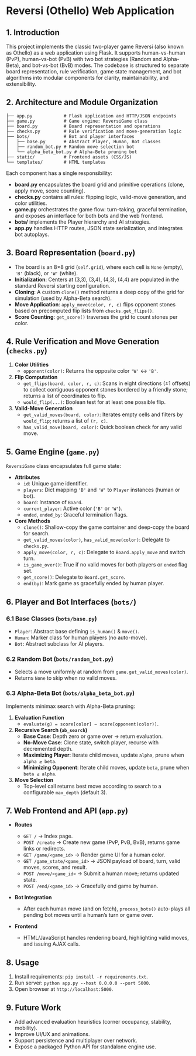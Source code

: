 # Reversi (Othello) Web Application

## 1. Introduction
This project implements the classic two-player game Reversi (also known as Othello) as a web application using Flask. It supports human-vs-human (PvP), human-vs-bot (PvB) with two bot strategies (Random and Alpha-Beta), and bot-vs-bot (BvB) modes. The codebase is structured to separate board representation, rule verification, game state management, and bot algorithms into modular components for clarity, maintainability, and extensibility.

## 2. Architecture and Module Organization
```
├── app.py            # Flask application and HTTP/JSON endpoints
├── game.py           # Game engine: ReversiGame class
├── board.py          # Board representation and operations
├── checks.py         # Rule verification and move-generation logic
├── bots/             # Bot and player interfaces
│   ├── base.py       # Abstract Player, Human, Bot classes
│   ├── random_bot.py # Random move selection bot
│   └── alpha_beta_bot.py # Alpha-Beta pruning bot
├── static/           # Frontend assets (CSS/JS)
└── templates/        # HTML templates
```  
Each component has a single responsibility:
- **board.py** encapsulates the board grid and primitive operations (clone, apply move, score counting).
- **checks.py** contains all rules: flipping logic, valid-move generation, and color utilities.
- **game.py** orchestrates the game flow: turn-taking, graceful termination, and exposes an interface for both bots and the web frontend.
- **bots/** implements the Player hierarchy and AI strategies.
- **app.py** handles HTTP routes, JSON state serialization, and integrates bot autoplays.

## 3. Board Representation (`board.py`)
- The board is an 8×8 grid (`self.grid`), where each cell is `None` (empty), `'B'` (black), or `'W'` (white).
- **Initialization**: Centers at (3,3), (3,4), (4,3), (4,4) are populated in the standard Reversi starting configuration.
- **Cloning**: A custom `clone()` method returns a deep copy of the grid for simulation (used by Alpha-Beta search).
- **Move Application**: `apply_move(color, r, c)` flips opponent stones based on precomputed flip lists from `checks.get_flips()`.
- **Score Counting**: `get_score()` traverses the grid to count stones per color.

## 4. Rule Verification and Move Generation (`checks.py`)
1. **Color Utilities**
   - `opponent(color)`: Returns the opposite color `'W'` ↔ `'B'`.
2. **Flip Computation**
   - `get_flips(board, color, r, c)`: Scans in eight directions (±1 offsets) to collect contiguous opponent stones bordered by a friendly stone; returns a list of coordinates to flip.
   - `would_flip(...)`: Boolean test for at least one possible flip.
3. **Valid-Move Generation**
   - `get_valid_moves(board, color)`: Iterates empty cells and filters by `would_flip`; returns a list of `(r, c)`.
   - `has_valid_move(board, color)`: Quick boolean check for any valid move.

## 5. Game Engine (`game.py`)
`ReversiGame` class encapsulates full game state:
- **Attributes**
  - `id`: Unique game identifier.
  - `players`: Dict mapping `'B'` and `'W'` to `Player` instances (human or bot).
  - `board`: Instance of `Board`.
  - `current_player`: Active color (`'B'` or `'W'`).
  - `ended`, `ended_by`: Graceful termination flags.
- **Core Methods**
  - `clone()`: Shallow-copy the game container and deep-copy the board for search.
  - `get_valid_moves(color)`, `has_valid_move(color)`: Delegate to `checks.py`.
  - `apply_move(color, r, c)`: Delegate to `Board.apply_move` and switch turn.
  - `is_game_over()`: True if no valid moves for both players or `ended` flag set.
  - `get_score()`: Delegate to `Board.get_score`.
  - `end(by)`: Mark game as gracefully ended by human player.

## 6. Player and Bot Interfaces (`bots/`)
### 6.1 Base Classes (`bots/base.py`)
- `Player`: Abstract base defining `is_human()` & `move()`.
- `Human`: Marker class for human players (no auto-move).
- `Bot`: Abstract subclass for AI players.

### 6.2 Random Bot (`bots/random_bot.py`)
- Selects a move uniformly at random from `game.get_valid_moves(color)`.
- Returns `None` to skip when no valid moves.

### 6.3 Alpha-Beta Bot (`bots/alpha_beta_bot.py`)
Implements minimax search with Alpha-Beta pruning:
1. **Evaluation Function**
   - `evaluate(g) = score[color] − score[opponent(color)]`.
2. **Recursive Search (`ab_search`)**
   - **Base Case**: Depth zero or game over → return evaluation.
   - **No-Move Case**: Clone state, switch player, recurse with decremented depth.
   - **Maximizing Player**: Iterate child moves, update `alpha`, prune when `alpha ≥ beta`.
   - **Minimizing Opponent**: Iterate child moves, update `beta`, prune when `beta ≤ alpha`.
3. **Move Selection**
   - Top-level call returns best move according to search to a configurable `max_depth` (default 3).

## 7. Web Frontend and API (`app.py`)
- **Routes**
  - `GET /` → Index page.
  - `POST /create` → Create new game (PvP, PvB, BvB), returns game links or redirects.
  - `GET /game/<game_id>` → Render game UI for a human color.
  - `GET /game_state/<game_id>` → JSON payload of board, turn, valid moves, scores, and result.
  - `POST /move/<game_id>` → Submit a human move; returns updated state.
  - `POST /end/<game_id>` → Gracefully end game by human.

- **Bot Integration**
  - After each human move (and on fetch), `process_bots()` auto-plays all pending bot moves until a human’s turn or game over.

- **Frontend**
  - HTML/JavaScript handles rendering board, highlighting valid moves, and issuing AJAX calls.

## 8. Usage
1. Install requirements: `pip install -r requirements.txt`.
2. Run server: `python app.py --host 0.0.0.0 --port 5000`.
3. Open browser at `http://localhost:5000`.

## 9. Future Work
- Add advanced evaluation heuristics (corner occupancy, stability, mobility).
- Improve UI/UX and animations.
- Support persistence and multiplayer over network.
- Expose a packaged Python API for standalone engine use.